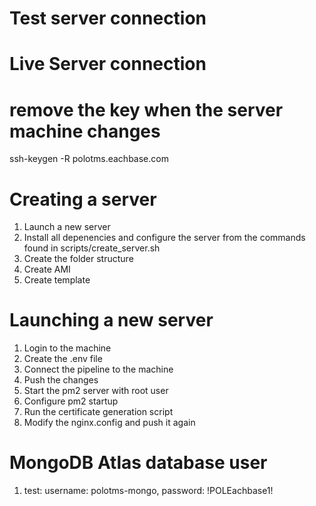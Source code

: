 # Test server connection
<!-- ssh -i "ARM-MAIN-KEY.pem" -o IdentitiesOnly=yes ubuntu@ec2-54-153-103-205.us-west-1.compute.amazonaws.com
ssh -i "ARM-MAIN-KEY.pem" -o IdentitiesOnly=yes ubuntu@armat.eachbase.com -->

# Live Server connection
<!-- ssh -i "ARM-MAIN-KEY.pem" -o IdentitiesOnly=yes ubuntu@armat.org -->

# remove the key when the server machine changes
ssh-keygen -R polotms.eachbase.com 

# Creating a server
1. Launch a new server
2. Install all depenencies and configure the server from the commands found in scripts/create_server.sh
3. Create the folder structure
4. Create AMI 
5. Create template

# Launching a new server
1. Login to the machine
2. Create the .env file
3. Connect the pipeline to the machine
4. Push the changes
5. Start the pm2 server with root user
6. Configure pm2 startup
8. Run the certificate generation script
9. Modify the nginx.config and push it again


# MongoDB Atlas database user
1. test: username: polotms-mongo, password: !POLEachbase1!
